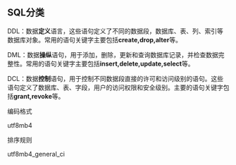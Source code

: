 ## SQL分类
DDL：数据**定义**语言，这些语句定义了不同的数据段，数据库、表、列、索引等数据库对象。常用的语句关键字主要包括**create,drop,alter**等。

DML：数据**操纵**语句，用于添加，删除，更新和查询数据库记录，并检查数据完整性。常用的语句关键字主要包括**insert,delete,update,select**等。

DCL：数据**控制**语句，用于控制不同数据段直接的许可和访问级别的语句。这些语句定义了数据库、表、字段，用户的访问权限和安全级别。主要的语句关键字包括**grant,revoke**等。



编码格式

utf8mb4



排序规则

utf8mb4_general_ci
